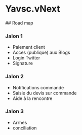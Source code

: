 
# Yavsc.vNext

## Road map

### Jalon 1
* Paiement client
* Acces (publique) aux Blogs
* Login Twitter
* Signature

### Jalon 2
* Notifications commande
* Saisie du devis sur commande
* Aide à la rencontre

### Jalon 3
* Arrhes
* conciliation